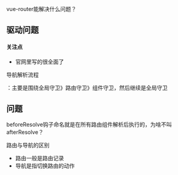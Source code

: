 vue-router能解决什么问题？



## 驱动问题

#### 关注点

- 官网里写的很全面了

导航解析流程

：主要是围绕全局守卫》路由守卫》组件守卫，然后继续是全局守卫



## 问题

beforeResolve钩子命名就是在所有路由组件解析后执行的，为啥不叫afterResolve？

路由与导航的区别

- 路由一般是路由记录
- 导航是指切换路由的动作

